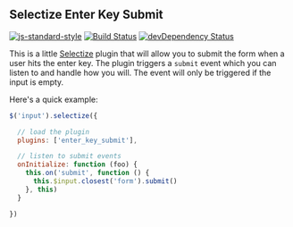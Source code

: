 ## Selectize Enter Key Submit

[![js-standard-style](https://img.shields.io/badge/code%20style-standard-brightgreen.svg?style=flat)](https://github.com/feross/standard)
[![Build Status](https://img.shields.io/travis/wayneashleyberry/selectize-enter-key-submit/master.svg?style=flat)](https://travis-ci.org/wayneashleyberry/selectize-enter-key-submit)
[![devDependency Status](https://david-dm.org/wayneashleyberry/selectize-enter-key-submit/dev-status.svg?style=flat)](https://david-dm.org/wayneashleyberry/selectize-enter-key-submit#info=devDependencies)

This is a little [Selectize](https://github.com/brianreavis/selectize.js)
plugin that will allow you to submit the form when a user hits the enter key.
The plugin triggers a `submit` event which you can listen to and handle how you
will. The event will only be triggered if the input is empty.

Here's a quick example:

```js
$('input').selectize({

  // load the plugin
  plugins: ['enter_key_submit'],

  // listen to submit events
  onInitialize: function (foo) {
    this.on('submit', function () {
      this.$input.closest('form').submit()
    }, this)
  }

})
```
